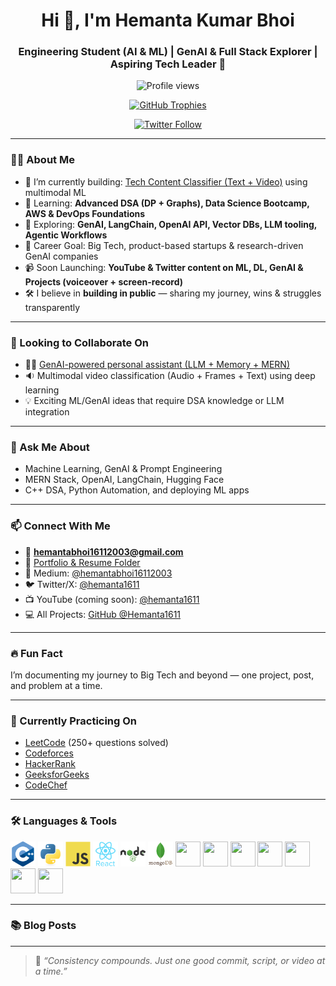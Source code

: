 <h1 align="center">Hi 👋, I'm Hemanta Kumar Bhoi</h1>
<h3 align="center">Engineering Student (AI & ML) | GenAI & Full Stack Explorer | Aspiring Tech Leader 🚀</h3>

<p align="center">
  <img src="https://komarev.com/ghpvc/?username=hemanta1611&label=Profile%20views&color=0e75b6&style=flat" alt="Profile views" />
</p>

<p align="center">
  <a href="https://github.com/ryo-ma/github-profile-trophy"><img src="https://github-profile-trophy.vercel.app/?username=hemanta1611&theme=dracula" alt="GitHub Trophies" /></a>
</p>

<p align="center">
  <a href="https://twitter.com/hemanta1611" target="blank"><img src="https://img.shields.io/twitter/follow/hemanta1611?logo=twitter&style=for-the-badge" alt="Twitter Follow" /></a>
</p>

---

### 👨‍💻 About Me

- 🔭 I’m currently building: [Tech Content Classifier (Text + Video)](https://github.com/Hemanta1611) using multimodal ML  
- 🌱 Learning: **Advanced DSA (DP + Graphs), Data Science Bootcamp, AWS & DevOps Foundations**  
- 🧠 Exploring: **GenAI, LangChain, OpenAI API, Vector DBs, LLM tooling, Agentic Workflows**  
- 🎯 Career Goal: Big Tech, product-based startups & research-driven GenAI companies  
- 📹 Soon Launching: **YouTube & Twitter content on ML, DL, GenAI & Projects (voiceover + screen-record)**  
- 🛠️ I believe in **building in public** — sharing my journey, wins & struggles transparently

---

### 🤝 Looking to Collaborate On

- 🧑‍💻 [GenAI-powered personal assistant (LLM + Memory + MERN)](https://github.com/Hemanta1611)  
- 🔉 Multimodal video classification (Audio + Frames + Text) using deep learning  
- 💡 Exciting ML/GenAI ideas that require DSA knowledge or LLM integration

---

### 💬 Ask Me About

- Machine Learning, GenAI & Prompt Engineering  
- MERN Stack, OpenAI, LangChain, Hugging Face  
- C++ DSA, Python Automation, and deploying ML apps

---

### 📫 Connect With Me

- 📧 **hemantabhoi16112003@gmail.com**  
- 💼 [Portfolio & Resume Folder](https://drive.google.com/drive/folders/1SlUshFyHCq60yI47mRsCaYbGtqw2yHyL)  
- 🧠 Medium: [@hemantabhoi16112003](https://medium.com/@hemantabhoi16112003)  
- 🐦 Twitter/X: [@hemanta1611](https://twitter.com/hemanta1611)  
- 📺 YouTube (coming soon): [@hemanta1611](https://www.youtube.com/c/@hemanta1611)  
- 💻 All Projects: [GitHub @Hemanta1611](https://github.com/Hemanta1611)

---

### 🔥 Fun Fact  
I’m documenting my journey to Big Tech and beyond — one project, post, and problem at a time.

---

### 🧠 Currently Practicing On

- [LeetCode](https://www.leetcode.com/hemanta1611) (250+ questions solved)  
- [Codeforces](https://codeforces.com/profile/hemanta1611)  
- [HackerRank](https://www.hackerrank.com/hemantabhoi16111)  
- [GeeksforGeeks](https://auth.geeksforgeeks.org/user/hemanta1611/)  
- [CodeChef](https://www.codechef.com/users/hemantai1611)

---

### 🛠️ Languages & Tools

<!-- List is long but useful. Remove the least relevant later if needed -->
<p align="left">
  <a href="#"><img src="https://raw.githubusercontent.com/devicons/devicon/master/icons/cplusplus/cplusplus-original.svg" width="40" height="40"/></a>
  <a href="#"><img src="https://raw.githubusercontent.com/devicons/devicon/master/icons/python/python-original.svg" width="40" height="40"/></a>
  <a href="#"><img src="https://raw.githubusercontent.com/devicons/devicon/master/icons/javascript/javascript-original.svg" width="40" height="40"/></a>
  <a href="#"><img src="https://raw.githubusercontent.com/devicons/devicon/master/icons/react/react-original-wordmark.svg" width="40" height="40"/></a>
  <a href="#"><img src="https://raw.githubusercontent.com/devicons/devicon/master/icons/nodejs/nodejs-original-wordmark.svg" width="40" height="40"/></a>
  <a href="#"><img src="https://raw.githubusercontent.com/devicons/devicon/master/icons/mongodb/mongodb-original-wordmark.svg" width="40" height="40"/></a>
  <a href="#"><img src="https://www.vectorlogo.zone/logos/pytorch/pytorch-icon.svg" width="40" height="40"/></a>
  <a href="#"><img src="https://www.vectorlogo.zone/logos/tensorflow/tensorflow-icon.svg" width="40" height="40"/></a>
  <a href="#"><img src="https://huggingface.co/front/assets/huggingface_logo-noborder.svg" width="40" height="40"/></a>
  <a href="#"><img src="https://cdn.jsdelivr.net/gh/devicons/devicon/icons/docker/docker-original.svg" width="40" height="40"/></a>
  <a href="#"><img src="https://www.vectorlogo.zone/logos/amazon_aws/amazon_aws-icon.svg" width="40" height="40"/></a>
  <a href="#"><img src="https://upload.wikimedia.org/wikipedia/commons/1/18/C_Programming_Language.svg" width="40" height="40"/></a>
  <a href="#"><img src="https://upload.wikimedia.org/wikipedia/commons/e/e9/Jupyter_logo.svg" width="40" height="40"/></a>
</p>

---

### 📚 Blog Posts
<!-- BLOG-POST-LIST:START -->
<!-- BLOG-POST-LIST:END -->

---

> 📌 _“Consistency compounds. Just one good commit, script, or video at a time.”_

